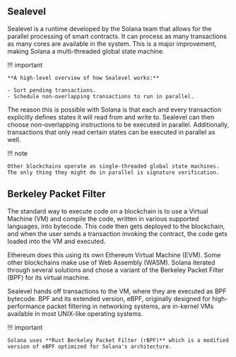 ## Sealevel

Sealevel is a runtime developed by the Solana team that allows for the parallel processing of smart contracts. It can process as many transactions as many cores are available in the system. This is a major improvement, making Solana a multi-threaded global state machine.

!!! important

    **A high-level overview of how Sealevel works:**

    - Sort pending transactions.
    - Schedule non-overlapping transactions to run in parallel.

The reason this is possible with Solana is that each and every transaction explicitly defines states it will read from and write to. Sealevel can then choose non-overlapping instructions to be executed in parallel. Additionally, transactions that only read certain states can be executed in parallel as well.

!!! note

    Other blockchains operate as single-threaded global state machines. The only thing they might do in parallel is signature verification.

## Berkeley Packet Filter

The standard way to execute code on a blockchain is to use a Virtual Machine (VM) and compile the code, written in various supported languages, into bytecode. This code then gets deployed to the blockchain, and when the user sends a transaction invoking the contract, the code gets loaded into the VM and executed.

Ethereum does this using its own Ethereum Virtual Machine (EVM). Some other blockchains make use of Web Assembly (WASM). Solana iterated through several solutions and chose a variant of the Berkeley Packet Filter (BPF) for its virtual machine.

Sealevel hands off transactions to the VM, where they are executed as BPF bytecode. BPF and its extended version, eBPF, originally designed for high-performance packet filtering in networking systems, are in-kernel VMs available in most UNIX-like operating systems.

!!! important

    Solana uses **Rust Berkeley Packet Filter (rBPF)** which is a modified version of eBPF optimized for Solana's architecture.
